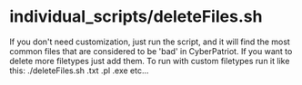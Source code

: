 # individual_scripts/deleteFiles.sh

If you don't need customization, just run the script, and it will find the most common files that are considered to be 'bad' in CyberPatriot. If you want to delete more filetypes just add them. To run with custom filetypes run it like this: ./deleteFiles.sh .txt .pl .exe etc...
